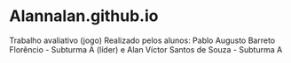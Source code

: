 # Alannalan.github.io
Trabalho avaliativo (jogo)
Realizado pelos alunos:
Pablo Augusto Barreto Florêncio - Subturma A (líder)
e
Alan Víctor Santos de Souza - Subturma A
